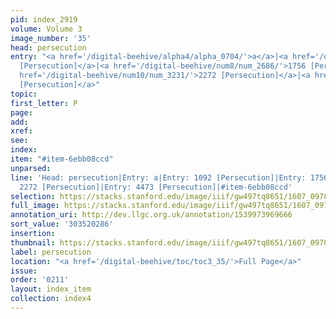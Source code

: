 ```yaml
---
pid: index_2919
volume: Volume 3
image_number: '35'
head: persecution
entry: "<a href='/digital-beehive/alpha4/alpha_0704/'>a</a>|<a href='/digital-beehive/num5/num_1476/'>1092
  [Persecution]</a>|<a href='/digital-beehive/num8/num_2686/'>1756 [Persecution]</a>|<a
  href='/digital-beehive/num10/num_3231/'>2272 [Persecution]</a>|<a href='/digital-beehive/num10/num_3459/'>4473
  [Persecution]</a>"
topic:
first_letter: P
page:
add:
xref:
see:
index:
item: "#item-6ebb08ccd"
unparsed:
line: 'Head: persecution|Entry: a|Entry: 1092 [Persecution]|Entry: 1756 [Persecution]|Entry:
  2272 [Persecution]|Entry: 4473 [Persecution]|#item-6ebb08ccd'
selection: https://stacks.stanford.edu/image/iiif/gw497tq8651/1607_0978/811,286,717,153/full/0/default.jpg
full_image: https://stacks.stanford.edu/image/iiif/gw497tq8651/1607_0978/full/full/0/default.jpg
annotation_uri: http://dev.llgc.org.uk/annotation/1539973969666
sort_value: '303520286'
insertion:
thumbnail: https://stacks.stanford.edu/image/iiif/gw497tq8651/1607_0978/811,286,717,153/150,/0/default.jpg
label: persecution
location: "<a href='/digital-beehive/toc/toc3_35/'>Full Page</a>"
issue:
order: '0211'
layout: index_item
collection: index4
---
```

